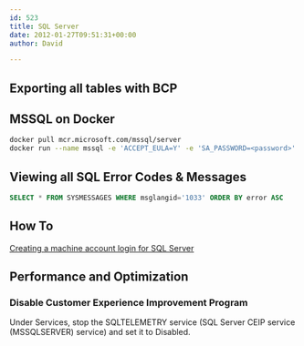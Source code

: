 ```yaml
---
id: 523
title: SQL Server
date: 2012-01-27T09:51:31+00:00
author: David

---
```


## Exporting all tables with BCP

## MSSQL on Docker

```bash
docker pull mcr.microsoft.com/mssql/server
docker run --name mssql -e 'ACCEPT_EULA=Y' -e 'SA_PASSWORD=<password>' -p 1433:1433 -d mcr.microsoft.com/mssql/server
```

## Viewing all SQL Error Codes & Messages

```sql
SELECT * FROM SYSMESSAGES WHERE msglangid='1033' ORDER BY error ASC
```

## How To

[Creating a machine account login for SQL Server](/blog/2012/01/27/creating-a-machine-account-login-for-sql-server/)

## Performance and Optimization

### Disable Customer Experience Improvement Program

Under Services, stop the SQLTELEMETRY service  (SQL Server CEIP service (MSSQLSERVER) service) and set it to Disabled.

